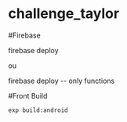 # challenge_taylor


#Firebase

firebase deploy

ou

firebase deploy -- only functions

#Front
Build
```
exp build:android
```